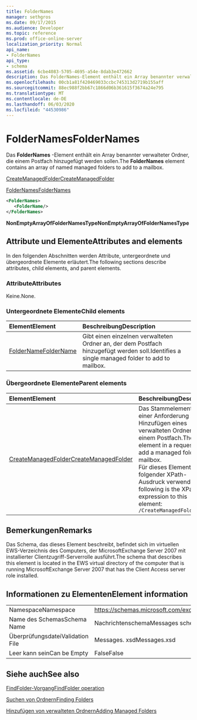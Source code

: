 ```yaml
---
title: FolderNames
manager: sethgros
ms.date: 09/17/2015
ms.audience: Developer
ms.topic: reference
ms.prod: office-online-server
localization_priority: Normal
api_name:
- FolderNames
api_type:
- schema
ms.assetid: 6cbe4083-5705-4695-a54e-8dab3e472662
description: Das FolderNames-Element enthält ein Array benannter verwalteter Ordner, die einem Postfach hinzugefügt werden sollen.
ms.openlocfilehash: 00cb1a81f420469033ccbc745313d2719b155aff
ms.sourcegitcommit: 88ec988f2bb67c1866d06b361615f3674a24e795
ms.translationtype: MT
ms.contentlocale: de-DE
ms.lasthandoff: 06/03/2020
ms.locfileid: "44530986"
---
```

# <a name="foldernames"></a><span data-ttu-id="42419-103">FolderNames</span><span class="sxs-lookup"><span data-stu-id="42419-103">FolderNames</span></span>

<span data-ttu-id="42419-104">Das **FolderNames** -Element enthält ein Array benannter verwalteter Ordner, die einem Postfach hinzugefügt werden sollen.</span><span class="sxs-lookup"><span data-stu-id="42419-104">The **FolderNames** element contains an array of named managed folders to add to a mailbox.</span></span> 
  
[<span data-ttu-id="42419-105">CreateManagedFolder</span><span class="sxs-lookup"><span data-stu-id="42419-105">CreateManagedFolder</span></span>](createmanagedfolder.md)
  
[<span data-ttu-id="42419-106">FolderNames</span><span class="sxs-lookup"><span data-stu-id="42419-106">FolderNames</span></span>](foldernames.md)
  
```xml
<FolderNames>
   <FolderName/>
</FolderNames>
```

 <span data-ttu-id="42419-107">**NonEmptyArrayOfFolderNamesType**</span><span class="sxs-lookup"><span data-stu-id="42419-107">**NonEmptyArrayOfFolderNamesType**</span></span>
## <a name="attributes-and-elements"></a><span data-ttu-id="42419-108">Attribute und Elemente</span><span class="sxs-lookup"><span data-stu-id="42419-108">Attributes and elements</span></span>

<span data-ttu-id="42419-109">In den folgenden Abschnitten werden Attribute, untergeordnete und übergeordnete Elemente erläutert.</span><span class="sxs-lookup"><span data-stu-id="42419-109">The following sections describe attributes, child elements, and parent elements.</span></span>
  
### <a name="attributes"></a><span data-ttu-id="42419-110">Attribute</span><span class="sxs-lookup"><span data-stu-id="42419-110">Attributes</span></span>

<span data-ttu-id="42419-111">Keine.</span><span class="sxs-lookup"><span data-stu-id="42419-111">None.</span></span>
  
### <a name="child-elements"></a><span data-ttu-id="42419-112">Untergeordnete Elemente</span><span class="sxs-lookup"><span data-stu-id="42419-112">Child elements</span></span>

|<span data-ttu-id="42419-113">**Element**</span><span class="sxs-lookup"><span data-stu-id="42419-113">**Element**</span></span>|<span data-ttu-id="42419-114">**Beschreibung**</span><span class="sxs-lookup"><span data-stu-id="42419-114">**Description**</span></span>|
|:-----|:-----|
|[<span data-ttu-id="42419-115">FolderName</span><span class="sxs-lookup"><span data-stu-id="42419-115">FolderName</span></span>](foldername.md) <br/> |<span data-ttu-id="42419-116">Gibt einen einzelnen verwalteten Ordner an, der dem Postfach hinzugefügt werden soll.</span><span class="sxs-lookup"><span data-stu-id="42419-116">Identifies a single managed folder to add to mailbox.</span></span>  <br/> |
   
### <a name="parent-elements"></a><span data-ttu-id="42419-117">Übergeordnete Elemente</span><span class="sxs-lookup"><span data-stu-id="42419-117">Parent elements</span></span>

|<span data-ttu-id="42419-118">**Element**</span><span class="sxs-lookup"><span data-stu-id="42419-118">**Element**</span></span>|<span data-ttu-id="42419-119">**Beschreibung**</span><span class="sxs-lookup"><span data-stu-id="42419-119">**Description**</span></span>|
|:-----|:-----|
|[<span data-ttu-id="42419-120">CreateManagedFolder</span><span class="sxs-lookup"><span data-stu-id="42419-120">CreateManagedFolder</span></span>](createmanagedfolder.md) <br/> |<span data-ttu-id="42419-121">Das Stammelement in einer Anforderung zum Hinzufügen eines verwalteten Ordners zu einem Postfach.</span><span class="sxs-lookup"><span data-stu-id="42419-121">The root element in a request to add a managed folder to a mailbox.</span></span>  <br/> <span data-ttu-id="42419-122">Für dieses Element wird folgender XPath-Ausdruck verwendet: </span><span class="sxs-lookup"><span data-stu-id="42419-122">The following is the XPath expression to this element:</span></span>  <br/>  `/CreateManagedFolder` <br/> |
   
## <a name="remarks"></a><span data-ttu-id="42419-123">Bemerkungen</span><span class="sxs-lookup"><span data-stu-id="42419-123">Remarks</span></span>

<span data-ttu-id="42419-124">Das Schema, das dieses Element beschreibt, befindet sich im virtuellen EWS-Verzeichnis des Computers, der MicrosoftExchange Server 2007 mit installierter Clientzugriff-Serverrolle ausführt.</span><span class="sxs-lookup"><span data-stu-id="42419-124">The schema that describes this element is located in the EWS virtual directory of the computer that is running MicrosoftExchange Server 2007 that has the Client Access server role installed.</span></span>
  
## <a name="element-information"></a><span data-ttu-id="42419-125">Informationen zu Elementen</span><span class="sxs-lookup"><span data-stu-id="42419-125">Element information</span></span>

|||
|:-----|:-----|
|<span data-ttu-id="42419-126">Namespace</span><span class="sxs-lookup"><span data-stu-id="42419-126">Namespace</span></span>  <br/> |https://schemas.microsoft.com/exchange/services/2006/messages  <br/> |
|<span data-ttu-id="42419-127">Name des Schemas</span><span class="sxs-lookup"><span data-stu-id="42419-127">Schema Name</span></span>  <br/> |<span data-ttu-id="42419-128">Nachrichtenschema</span><span class="sxs-lookup"><span data-stu-id="42419-128">Messages schema</span></span>  <br/> |
|<span data-ttu-id="42419-129">Überprüfungsdatei</span><span class="sxs-lookup"><span data-stu-id="42419-129">Validation File</span></span>  <br/> |<span data-ttu-id="42419-130">Messages. xsd</span><span class="sxs-lookup"><span data-stu-id="42419-130">Messages.xsd</span></span>  <br/> |
|<span data-ttu-id="42419-131">Leer kann sein</span><span class="sxs-lookup"><span data-stu-id="42419-131">Can be Empty</span></span>  <br/> |<span data-ttu-id="42419-132">False</span><span class="sxs-lookup"><span data-stu-id="42419-132">False</span></span>  <br/> |
   
## <a name="see-also"></a><span data-ttu-id="42419-133">Siehe auch</span><span class="sxs-lookup"><span data-stu-id="42419-133">See also</span></span>



[<span data-ttu-id="42419-134">FindFolder-Vorgang</span><span class="sxs-lookup"><span data-stu-id="42419-134">FindFolder operation</span></span>](findfolder-operation.md)


[<span data-ttu-id="42419-135">Suchen von Ordnern</span><span class="sxs-lookup"><span data-stu-id="42419-135">Finding Folders</span></span>](https://msdn.microsoft.com/library/9124d868-017a-43f0-b915-5c0082cacec9%28Office.15%29.aspx)
  
[<span data-ttu-id="42419-136">Hinzufügen von verwalteten Ordnern</span><span class="sxs-lookup"><span data-stu-id="42419-136">Adding Managed Folders</span></span>](https://msdn.microsoft.com/library/846658c6-7043-40fb-8439-19f97c2a967f%28Office.15%29.aspx)

